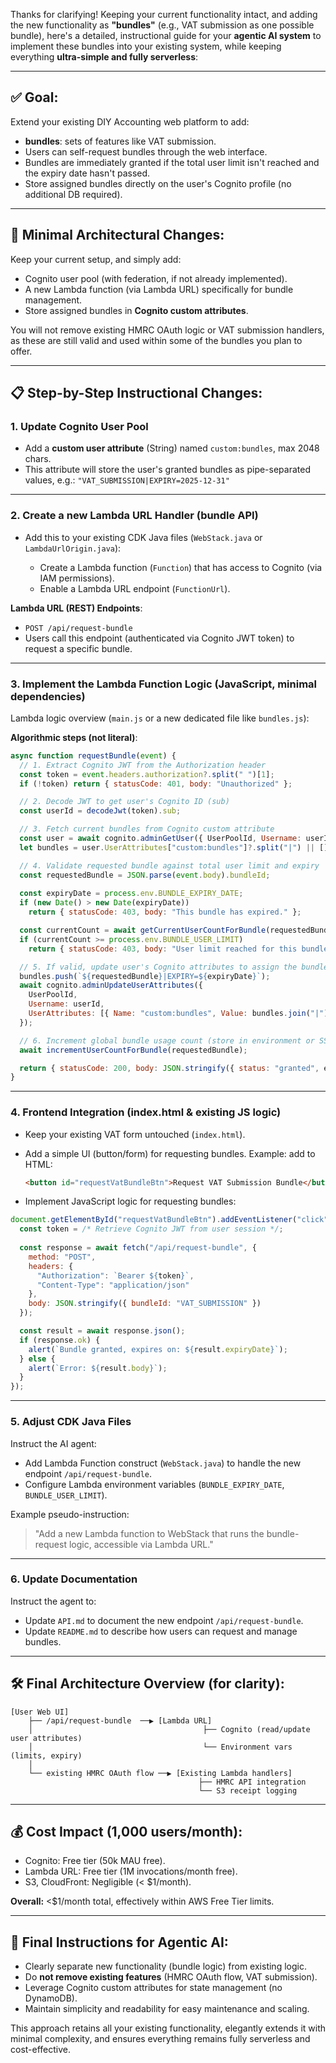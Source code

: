Thanks for clarifying! Keeping your current functionality intact, and adding the new functionality as **"bundles"** (e.g., VAT submission as one possible bundle), here's a detailed, instructional guide for your **agentic AI system** to implement these bundles into your existing system, while keeping everything **ultra-simple and fully serverless**:

---

## ✅ **Goal:**

Extend your existing DIY Accounting web platform to add:

* **bundles**: sets of features like VAT submission.
* Users can self-request bundles through the web interface.
* Bundles are immediately granted if the total user limit isn't reached and the expiry date hasn't passed.
* Store assigned bundles directly on the user's Cognito profile (no additional DB required).

---

## 🚧 **Minimal Architectural Changes:**

Keep your current setup, and simply add:

* Cognito user pool (with federation, if not already implemented).
* A new Lambda function (via Lambda URL) specifically for bundle management.
* Store assigned bundles in **Cognito custom attributes**.

You will not remove existing HMRC OAuth logic or VAT submission handlers, as these are still valid and used within some of the bundles you plan to offer.

---

## 📋 **Step-by-Step Instructional Changes:**

### 1. **Update Cognito User Pool**

* Add a **custom user attribute** (String) named `custom:bundles`, max 2048 chars.
* This attribute will store the user's granted bundles as pipe-separated values, e.g.:
  `"VAT_SUBMISSION|EXPIRY=2025-12-31"`

---

### 2. **Create a new Lambda URL Handler (bundle API)**

* Add this to your existing CDK Java files (`WebStack.java` or `LambdaUrlOrigin.java`):

    * Create a Lambda function (`Function`) that has access to Cognito (via IAM permissions).
    * Enable a Lambda URL endpoint (`FunctionUrl`).

**Lambda URL (REST) Endpoints**:

* `POST /api/request-bundle`
* Users call this endpoint (authenticated via Cognito JWT token) to request a specific bundle.

---

### 3. **Implement the Lambda Function Logic (JavaScript, minimal dependencies)**

Lambda logic overview (`main.js` or a new dedicated file like `bundles.js`):

**Algorithmic steps (not literal)**:

```javascript
async function requestBundle(event) {
  // 1. Extract Cognito JWT from the Authorization header
  const token = event.headers.authorization?.split(" ")[1];
  if (!token) return { statusCode: 401, body: "Unauthorized" };

  // 2. Decode JWT to get user's Cognito ID (sub)
  const userId = decodeJwt(token).sub;

  // 3. Fetch current bundles from Cognito custom attribute
  const user = await cognito.adminGetUser({ UserPoolId, Username: userId });
  let bundles = user.UserAttributes["custom:bundles"]?.split("|") || [];

  // 4. Validate requested bundle against total user limit and expiry
  const requestedBundle = JSON.parse(event.body).bundleId;
  
  const expiryDate = process.env.BUNDLE_EXPIRY_DATE;
  if (new Date() > new Date(expiryDate))
    return { statusCode: 403, body: "This bundle has expired." };

  const currentCount = await getCurrentUserCountForBundle(requestedBundle);
  if (currentCount >= process.env.BUNDLE_USER_LIMIT)
    return { statusCode: 403, body: "User limit reached for this bundle." };

  // 5. If valid, update user's Cognito attributes to assign the bundle
  bundles.push(`${requestedBundle}|EXPIRY=${expiryDate}`);
  await cognito.adminUpdateUserAttributes({
    UserPoolId,
    Username: userId,
    UserAttributes: [{ Name: "custom:bundles", Value: bundles.join("|") }]
  });

  // 6. Increment global bundle usage count (store in environment or SSM)
  await incrementUserCountForBundle(requestedBundle);

  return { statusCode: 200, body: JSON.stringify({ status: "granted", expiryDate }) };
}
```

---

### 4. **Frontend Integration (index.html & existing JS logic)**

* Keep your existing VAT form untouched (`index.html`).

* Add a simple UI (button/form) for requesting bundles.
  Example: add to HTML:

  ```html
  <button id="requestVatBundleBtn">Request VAT Submission Bundle</button>
  ```

* Implement JavaScript logic for requesting bundles:

```js
document.getElementById("requestVatBundleBtn").addEventListener("click", async () => {
  const token = /* Retrieve Cognito JWT from user session */;
  
  const response = await fetch("/api/request-bundle", {
    method: "POST",
    headers: {
      "Authorization": `Bearer ${token}`,
      "Content-Type": "application/json"
    },
    body: JSON.stringify({ bundleId: "VAT_SUBMISSION" })
  });

  const result = await response.json();
  if (response.ok) {
    alert(`Bundle granted, expires on: ${result.expiryDate}`);
  } else {
    alert(`Error: ${result.body}`);
  }
});
```

---

### 5. **Adjust CDK Java Files**

Instruct the AI agent:

* Add Lambda Function construct (`WebStack.java`) to handle the new endpoint `/api/request-bundle`.
* Configure Lambda environment variables (`BUNDLE_EXPIRY_DATE`, `BUNDLE_USER_LIMIT`).

Example pseudo-instruction:

> "Add a new Lambda function to WebStack that runs the bundle-request logic, accessible via Lambda URL."

---

### 6. **Update Documentation**

Instruct the agent to:

* Update `API.md` to document the new endpoint `/api/request-bundle`.
* Update `README.md` to describe how users can request and manage bundles.

---

## 🛠️ **Final Architecture Overview (for clarity):**

```
[User Web UI]
    ├── /api/request-bundle  ──▶ [Lambda URL]
    │                                      ├── Cognito (read/update user attributes)
    │                                      └── Environment vars (limits, expiry)
    │
    └── existing HMRC OAuth flow ──▶ [Existing Lambda handlers]
                                          ├── HMRC API integration
                                          └── S3 receipt logging
```

---

## 💰 **Cost Impact (1,000 users/month)**:

* Cognito: Free tier (50k MAU free).
* Lambda URL: Free tier (1M invocations/month free).
* S3, CloudFront: Negligible (< \$1/month).

**Overall:** <\$1/month total, effectively within AWS Free Tier limits.

---

## 🚀 **Final Instructions for Agentic AI:**

* Clearly separate new functionality (bundle logic) from existing logic.
* Do **not remove existing features** (HMRC OAuth flow, VAT submission).
* Leverage Cognito custom attributes for state management (no DynamoDB).
* Maintain simplicity and readability for easy maintenance and scaling.

This approach retains all your existing functionality, elegantly extends it with minimal complexity, and ensures everything remains fully serverless and cost-effective.
